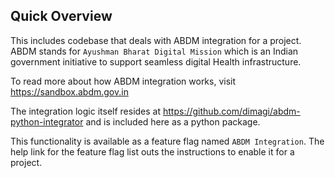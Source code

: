 ## Quick Overview

This includes codebase that deals with ABDM integration for a project. ABDM stands for `Ayushman Bharat Digital Mission`
which is an Indian government initiative to support seamless digital Health infrastructure.

To read more about how ABDM integration works, visit https://sandbox.abdm.gov.in

The integration logic itself resides at https://github.com/dimagi/abdm-python-integrator and is included here
as a python package.

This functionality is available as a feature flag named `ABDM Integration`. The help link for the feature flag list outs
the instructions to enable it for a project.
